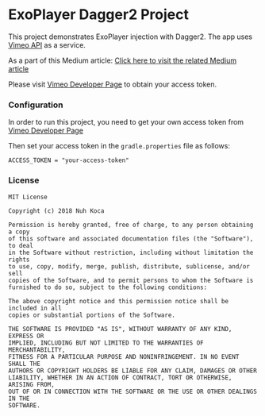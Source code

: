 # ExoPlayer Dagger2 Project

This project demonstrates ExoPlayer injection with Dagger2. The app uses [Vimeo API](https://developer.vimeo.com/) as a service.

As a part of this Medium article: [Click here to visit the related Medium article](https://medium.com/@nuhkocaa/exoplayer-inject-with-dagger2-6e6f9aa8deb2)

Please visit [Vimeo Developer Page](https://developer.vimeo.com/) to obtain your access token.

### Configuration

In order to run this project, you need to get your own access token from [Vimeo Developer Page](https://developer.vimeo.com/)

Then set your access token in the `gradle.properties` file as follows:

    ACCESS_TOKEN = "your-access-token"

### License

```
MIT License

Copyright (c) 2018 Nuh Koca

Permission is hereby granted, free of charge, to any person obtaining a copy
of this software and associated documentation files (the "Software"), to deal
in the Software without restriction, including without limitation the rights
to use, copy, modify, merge, publish, distribute, sublicense, and/or sell
copies of the Software, and to permit persons to whom the Software is
furnished to do so, subject to the following conditions:

The above copyright notice and this permission notice shall be included in all
copies or substantial portions of the Software.

THE SOFTWARE IS PROVIDED "AS IS", WITHOUT WARRANTY OF ANY KIND, EXPRESS OR
IMPLIED, INCLUDING BUT NOT LIMITED TO THE WARRANTIES OF MERCHANTABILITY,
FITNESS FOR A PARTICULAR PURPOSE AND NONINFRINGEMENT. IN NO EVENT SHALL THE
AUTHORS OR COPYRIGHT HOLDERS BE LIABLE FOR ANY CLAIM, DAMAGES OR OTHER
LIABILITY, WHETHER IN AN ACTION OF CONTRACT, TORT OR OTHERWISE, ARISING FROM,
OUT OF OR IN CONNECTION WITH THE SOFTWARE OR THE USE OR OTHER DEALINGS IN THE
SOFTWARE.
```
